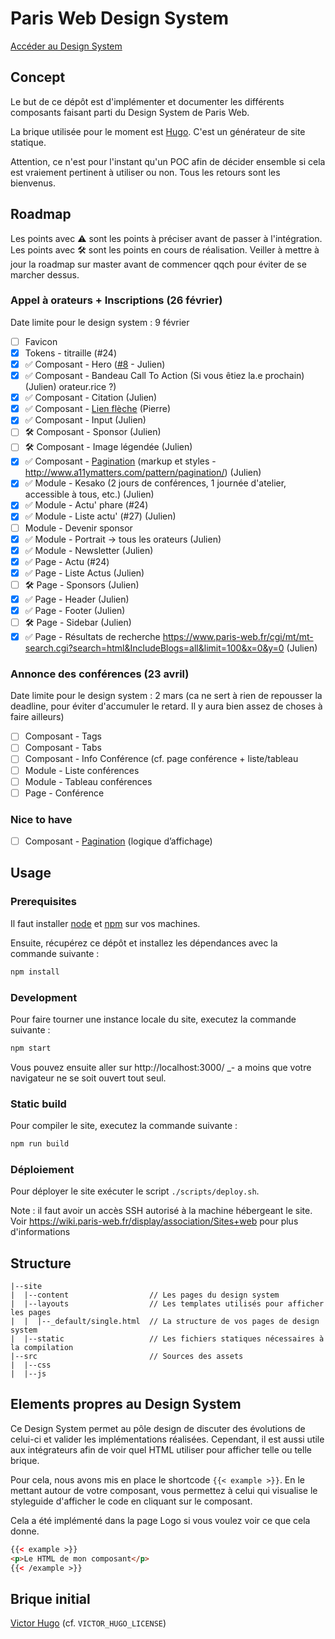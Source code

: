 # Paris Web Design System

[Accéder au Design System](https://stage.paris-web.fr/design-system/master/)

## Concept

Le but de ce dépôt est d'implémenter et documenter les différents composants
faisant parti du Design System de Paris Web.

La brique utilisée pour le moment est [Hugo](https://gohugo.io/). C'est un
générateur de site statique.

Attention, ce n'est pour l'instant qu'un POC afin de décider ensemble si cela
est vraiement pertinent à utiliser ou non. Tous les retours sont les bienvenus.

## Roadmap

Les points avec ⚠️ sont les points à préciser avant de passer à l'intégration.
Les points avec 🛠️ sont les points en cours de réalisation.
Veiller à mettre à jour la roadmap sur master avant de commencer qqch pour éviter de se marcher dessus.

### Appel à orateurs + Inscriptions (26 février)

Date limite pour le design system : 9 février

* [ ] Favicon
* [x] Tokens - titraille (#24)
* [x] ✅ Composant - Hero ([#8](https://github.com/Paris-Web/pw-design-system/pull/8) - Julien)
* [x] ✅ Composant - Bandeau Call To Action (Si vous êtiez la.e prochain) (Julien)
      orateur.rice ?)
* [x] ✅ Composant - Citation (Julien)
* [x] ✅ Composant - [Lien flèche](https://zpl.io/2ZP4WrG) (Pierre)
* [x] ✅ Composant - Input (Julien)
* [ ] 🛠️ Composant - Sponsor (Julien)
* [ ] 🛠️ Composant - Image légendée (Julien)
* [x] ✅ Composant - [Pagination](https://zpl.io/aNBq6yZ) (markup et styles - http://www.a11ymatters.com/pattern/pagination/) (Julien)
* [x] ✅ Module - Kesako (2 jours de conférences, 1 journée d'atelier,
      accessible à tous, etc.) (Julien)
* [x] ✅ Module - Actu' phare (#24)
* [x] ✅ Module - Liste actu' (#27) (Julien)
* [ ] Module - Devenir sponsor
* [x] ✅ Module - Portrait -> tous les orateurs (Julien)
* [x] ✅ Module - Newsletter (Julien)
* [x] ✅ Page - Actu (#24)
* [x] ✅ Page - Liste Actus (Julien)
* [ ] 🛠️ Page - Sponsors (Julien)
* [x] ✅ Page - Header (Julien)
* [x] ✅ Page - Footer (Julien)
* [ ] 🛠️ Page - Sidebar (Julien)
* [x] ✅ Page - Résultats de recherche https://www.paris-web.fr/cgi/mt/mt-search.cgi?search=html&IncludeBlogs=all&limit=100&x=0&y=0 (Julien)

### Annonce des conférences (23 avril)

Date limite pour le design system : 2 mars (ca ne sert à rien de repousser la deadline, pour éviter d'accumuler le retard. Il y aura bien assez de choses à faire ailleurs)

* [ ] Composant - Tags
* [ ] Composant - Tabs
* [ ] Composant - Info Conférence (cf. page conférence + liste/tableau
* [ ] Module - Liste conférences
* [ ] Module - Tableau conférences
* [ ] Page - Conférence

### Nice to have

* [ ] Composant - [Pagination](https://zpl.io/aNBq6yZ) (logique d’affichage)

## Usage

### Prerequisites

Il faut installer [node](https://nodejs.org/en/download/) et
[npm](https://www.npmjs.com/get-npm) sur vos machines.

Ensuite, récupérez ce dépôt et installez les dépendances avec la commande
suivante :

```bash
npm install
```

### Development

Pour faire tourner une instance locale du site, executez la commande suivante :

```bash
npm start
```

Vous pouvez ensuite aller sur http://localhost:3000/ \_- a moins que votre
navigateur ne se soit ouvert tout seul.

### Static build

Pour compiler le site, executez la commande suivante :

```bash
npm run build
```

### Déploiement

Pour déployer le site exécuter le script `./scripts/deploy.sh`.

Note : il faut avoir un accès SSH autorisé à la machine hébergeant le site. Voir
https://wiki.paris-web.fr/display/association/Sites+web pour plus d'informations

## Structure

```
|--site
|  |--content                  // Les pages du design system
|  |--layouts                  // Les templates utilisés pour afficher les pages
|  |  |--_default/single.html  // La structure de vos pages de design system
|  |--static                   // Les fichiers statiques nécessaires à la compilation
|--src                         // Sources des assets
|  |--css
|  |--js
```

## Elements propres au Design System

Ce Design System permet au pôle design de discuter des évolutions de celui-ci et
valider les implémentations réalisées. Cependant, il est aussi utile aux
intégrateurs afin de voir quel HTML utiliser pour afficher telle ou telle
brique.

Pour cela, nous avons mis en place le shortcode `{{< example >}}`. En le mettant
autour de votre composant, vous permettez à celui qui visualise le styleguide
d'afficher le code en cliquant sur le composant.

Cela a été implémenté dans la page Logo si vous voulez voir ce que cela donne.

```html
{{< example >}}
<p>Le HTML de mon composant</p>
{{< /example >}}
```

## Brique initial

[Victor Hugo](https://github.com/netlify/victor-hugo) (cf.
`VICTOR_HUGO_LICENSE`)

